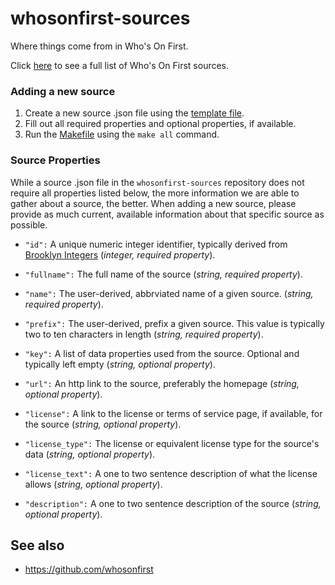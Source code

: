# whosonfirst-sources

Where things come from in Who's On First.

Click [here](sources/README.md) to see a full list of Who's On First sources.

### Adding a new source

1. Create a new source .json file using the [template file](source_template.json).
2. Fill out all required properties and optional properties, if available.
3. Run the [Makefile](Makefile) using the `make all` command.

### Source Properties

While a source .json file in the `whosonfirst-sources` repository does not require all properties listed below, the more information we are able to gather about a source, the better. When adding a new source, please provide as much current, available information about that specific source as possible.

* `"id":` A unique numeric integer identifier, typically derived from [Brooklyn Integers](https://www.brooklynintegers.com) (_integer, required property_).

* `"fullname":` The full name of the source (_string, required property_).

* `"name":` The user-derived, abbrviated name of a given source. (_string, required property_).

* `"prefix":` The user-derived, prefix a given source. This value is typically two to ten characters in length (_string, required property_).

* `"key":` A list of data properties used from the source. Optional and typically left empty (_string, optional property_).

* `"url":`  An http link to the source, preferably the homepage (_string, optional property_).

* `"license":` A link to the license or terms of service page, if available, for the source (_string, optional property_).

* `"license_type":` The license or equivalent license type for the source's data (_string, optional property_).

* `"license_text":` A one to two sentence description of what the license allows (_string, optional property_).

* `"description":` A one to two sentence description of the source (_string, optional property_).


## See also

* https://github.com/whosonfirst
